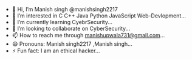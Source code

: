 - 👋 Hi, I’m Manish singh @manishsingh2217
- 👀 I’m interested in  C C++ Java Python JavaScript Web-Devlopment...
- 🌱 I’m currently learning CyebrSecurity...
- 💞️ I’m looking to collaborate on CyberSecurity...
- 📫 How to reach me through manishupwala731@gmail.com...
- 😄 Pronouns: Manish singh2217 ,Manish singh...
- ⚡ Fun fact: I am an ethical hacker...

<!---
manishsingh2217/manishsingh2217 is a ✨ special ✨ repository because its `README.md` (this file) appears on your GitHub profile.
You can click the Preview link to take a look at your changes.
--->
